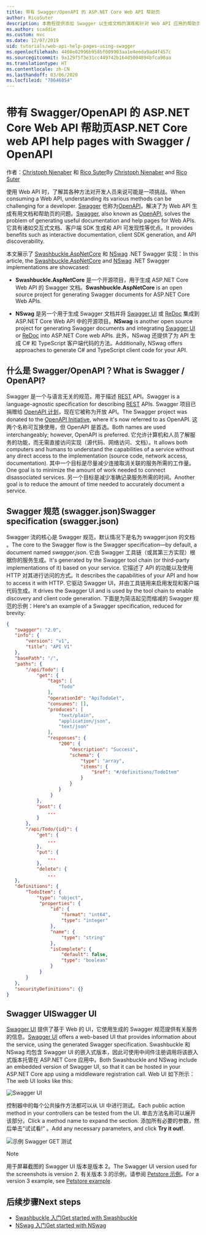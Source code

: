 ```yaml
---
title: 带有 Swagger/OpenAPI 的 ASP.NET Core Web API 帮助页
author: RicoSuter
description: 本教程提供添加 Swagger 以生成文档的演练和针对 Web API 应用的帮助页。
ms.author: scaddie
ms.custom: mvc
ms.date: 12/07/2019
uid: tutorials/web-api-help-pages-using-swagger
ms.openlocfilehash: 4408e02996b958bf009903aa1e4eeda9ad4f457c
ms.sourcegitcommit: 9a129f5f3e31cc449742b164d5004894bfca90aa
ms.translationtype: HT
ms.contentlocale: zh-CN
ms.lasthandoff: 03/06/2020
ms.locfileid: "78646854"
---
```

# <a name="aspnet-core-web-api-help-pages-with-swagger--openapi"></a><span data-ttu-id="0631f-103">带有 Swagger/OpenAPI 的 ASP.NET Core Web API 帮助页</span><span class="sxs-lookup"><span data-stu-id="0631f-103">ASP.NET Core web API help pages with Swagger / OpenAPI</span></span>

<span data-ttu-id="0631f-104">作者：[Christoph Nienaber](https://twitter.com/zuckerthoben) 和 [Rico Suter](https://blog.rsuter.com/)</span><span class="sxs-lookup"><span data-stu-id="0631f-104">By [Christoph Nienaber](https://twitter.com/zuckerthoben) and [Rico Suter](https://blog.rsuter.com/)</span></span>

<span data-ttu-id="0631f-105">使用 Web API 时，了解其各种方法对开发人员来说可能是一项挑战。</span><span class="sxs-lookup"><span data-stu-id="0631f-105">When consuming a Web API, understanding its various methods can be challenging for a developer.</span></span> <span data-ttu-id="0631f-106">[Swagger](https://swagger.io/) 也称为[OpenAPI](https://www.openapis.org/)，解决了为 Web API 生成有用文档和帮助页的问题。</span><span class="sxs-lookup"><span data-stu-id="0631f-106">[Swagger](https://swagger.io/), also known as [OpenAPI](https://www.openapis.org/), solves the problem of generating useful documentation and help pages for Web APIs.</span></span> <span data-ttu-id="0631f-107">它具有诸如交互式文档、客户端 SDK 生成和 API 可发现性等优点。</span><span class="sxs-lookup"><span data-stu-id="0631f-107">It provides benefits such as interactive documentation, client SDK generation, and API discoverability.</span></span>

<span data-ttu-id="0631f-108">本文展示了 [Swashbuckle.AspNetCore](https://github.com/domaindrivendev/Swashbuckle.AspNetCore) 和 [NSwag](https://github.com/RicoSuter/NSwag) .NET Swagger 实现：</span><span class="sxs-lookup"><span data-stu-id="0631f-108">In this article, the [Swashbuckle.AspNetCore](https://github.com/domaindrivendev/Swashbuckle.AspNetCore) and [NSwag](https://github.com/RicoSuter/NSwag) .NET Swagger implementations are showcased:</span></span>

* <span data-ttu-id="0631f-109">**Swashbuckle.AspNetCore** 是一个开源项目，用于生成 ASP.NET Core Web API 的 Swagger 文档。</span><span class="sxs-lookup"><span data-stu-id="0631f-109">**Swashbuckle.AspNetCore** is an open source project for generating Swagger documents for ASP.NET Core Web APIs.</span></span>

* <span data-ttu-id="0631f-110">**NSwag** 是另一个用于生成 Swagger 文档并将 [Swagger UI](https://swagger.io/swagger-ui/) 或 [ReDoc](https://github.com/Rebilly/ReDoc) 集成到 ASP.NET Core Web API 中的开源项目。</span><span class="sxs-lookup"><span data-stu-id="0631f-110">**NSwag** is another open source project for generating Swagger documents and integrating [Swagger UI](https://swagger.io/swagger-ui/) or [ReDoc](https://github.com/Rebilly/ReDoc) into ASP.NET Core web APIs.</span></span> <span data-ttu-id="0631f-111">此外，NSwag 还提供了为 API 生成 C# 和 TypeScript 客户端代码的方法。</span><span class="sxs-lookup"><span data-stu-id="0631f-111">Additionally, NSwag offers approaches to generate C# and TypeScript client code for your API.</span></span>

## <a name="what-is-swagger--openapi"></a><span data-ttu-id="0631f-112">什么是 Swagger/OpenAPI？</span><span class="sxs-lookup"><span data-stu-id="0631f-112">What is Swagger / OpenAPI?</span></span>

<span data-ttu-id="0631f-113">Swagger 是一个与语言无关的规范，用于描述 [REST](https://en.wikipedia.org/wiki/Representational_state_transfer) API。</span><span class="sxs-lookup"><span data-stu-id="0631f-113">Swagger is a language-agnostic specification for describing [REST](https://en.wikipedia.org/wiki/Representational_state_transfer) APIs.</span></span> <span data-ttu-id="0631f-114">Swagger 项目已捐赠给 [OpenAPI 计划](https://www.openapis.org/)，现在它被称为开放 API。</span><span class="sxs-lookup"><span data-stu-id="0631f-114">The Swagger project was donated to the [OpenAPI Initiative](https://www.openapis.org/), where it's now referred to as OpenAPI.</span></span> <span data-ttu-id="0631f-115">这两个名称可互换使用，但 OpenAPI 是首选。</span><span class="sxs-lookup"><span data-stu-id="0631f-115">Both names are used interchangeably; however, OpenAPI is preferred.</span></span> <span data-ttu-id="0631f-116">它允许计算机和人员了解服务的功能，而无需直接访问实现（源代码、网络访问、文档）。</span><span class="sxs-lookup"><span data-stu-id="0631f-116">It allows both computers and humans to understand the capabilities of a service without any direct access to the implementation (source code, network access, documentation).</span></span> <span data-ttu-id="0631f-117">其中一个目标是尽量减少连接取消关联的服务所需的工作量。</span><span class="sxs-lookup"><span data-stu-id="0631f-117">One goal is to minimize the amount of work needed to connect disassociated services.</span></span> <span data-ttu-id="0631f-118">另一个目标是减少准确记录服务所需的时间。</span><span class="sxs-lookup"><span data-stu-id="0631f-118">Another goal is to reduce the amount of time needed to accurately document a service.</span></span>

## <a name="swagger-specification-swaggerjson"></a><span data-ttu-id="0631f-119">Swagger 规范 (swagger.json)</span><span class="sxs-lookup"><span data-stu-id="0631f-119">Swagger specification (swagger.json)</span></span>

<span data-ttu-id="0631f-120">Swagger 流的核心是 Swagger 规范，默认情况下是名为 swagger.json 的文档  。</span><span class="sxs-lookup"><span data-stu-id="0631f-120">The core to the Swagger flow is the Swagger specification&mdash;by default, a document named *swagger.json*.</span></span> <span data-ttu-id="0631f-121">它由 Swagger 工具链（或其第三方实现）根据你的服务生成。</span><span class="sxs-lookup"><span data-stu-id="0631f-121">It's generated by the Swagger tool chain (or third-party implementations of it) based on your service.</span></span> <span data-ttu-id="0631f-122">它描述了 API 的功能以及使用 HTTP 对其进行访问的方式。</span><span class="sxs-lookup"><span data-stu-id="0631f-122">It describes the capabilities of your API and how to access it with HTTP.</span></span> <span data-ttu-id="0631f-123">它驱动 Swagger UI，并由工具链用来启用发现和客户端代码生成。</span><span class="sxs-lookup"><span data-stu-id="0631f-123">It drives the Swagger UI and is used by the tool chain to enable discovery and client code generation.</span></span> <span data-ttu-id="0631f-124">下面是为简洁起见而缩减的 Swagger 规范的示例：</span><span class="sxs-lookup"><span data-stu-id="0631f-124">Here's an example of a Swagger specification, reduced for brevity:</span></span>

```json
{
   "swagger": "2.0",
   "info": {
       "version": "v1",
       "title": "API V1"
   },
   "basePath": "/",
   "paths": {
       "/api/Todo": {
           "get": {
               "tags": [
                   "Todo"
               ],
               "operationId": "ApiTodoGet",
               "consumes": [],
               "produces": [
                   "text/plain",
                   "application/json",
                   "text/json"
               ],
               "responses": {
                   "200": {
                       "description": "Success",
                       "schema": {
                           "type": "array",
                           "items": {
                               "$ref": "#/definitions/TodoItem"
                           }
                       }
                   }
                }
           },
           "post": {
               ...
           }
       },
       "/api/Todo/{id}": {
           "get": {
               ...
           },
           "put": {
               ...
           },
           "delete": {
               ...
   },
   "definitions": {
       "TodoItem": {
           "type": "object",
            "properties": {
                "id": {
                    "format": "int64",
                    "type": "integer"
                },
                "name": {
                    "type": "string"
                },
                "isComplete": {
                    "default": false,
                    "type": "boolean"
                }
            }
       }
   },
   "securityDefinitions": {}
}
```

## <a name="swagger-ui"></a><span data-ttu-id="0631f-125">Swagger UI</span><span class="sxs-lookup"><span data-stu-id="0631f-125">Swagger UI</span></span>

<span data-ttu-id="0631f-126">[Swagger UI](https://swagger.io/swagger-ui/) 提供了基于 Web 的 UI，它使用生成的 Swagger 规范提供有关服务的信息。</span><span class="sxs-lookup"><span data-stu-id="0631f-126">[Swagger UI](https://swagger.io/swagger-ui/) offers a web-based UI that provides information about the service, using the generated Swagger specification.</span></span> <span data-ttu-id="0631f-127">Swashbuckle 和 NSwag 均包含 Swagger UI 的嵌入式版本，因此可使用中间件注册调用将该嵌入式版本托管在 ASP.NET Core 应用中。</span><span class="sxs-lookup"><span data-stu-id="0631f-127">Both Swashbuckle and NSwag include an embedded version of Swagger UI, so that it can be hosted in your ASP.NET Core app using a middleware registration call.</span></span> <span data-ttu-id="0631f-128">Web UI 如下所示：</span><span class="sxs-lookup"><span data-stu-id="0631f-128">The web UI looks like this:</span></span>

![Swagger UI](web-api-help-pages-using-swagger/_static/swagger-ui.png)

<span data-ttu-id="0631f-130">控制器中的每个公共操作方法都可以从 UI 中进行测试。</span><span class="sxs-lookup"><span data-stu-id="0631f-130">Each public action method in your controllers can be tested from the UI.</span></span> <span data-ttu-id="0631f-131">单击方法名称可以展开该部分。</span><span class="sxs-lookup"><span data-stu-id="0631f-131">Click a method name to expand the section.</span></span> <span data-ttu-id="0631f-132">添加所有必要的参数，然后单击“试试看!”  。</span><span class="sxs-lookup"><span data-stu-id="0631f-132">Add any necessary parameters, and click **Try it out!**.</span></span>

![示例 Swagger GET 测试](web-api-help-pages-using-swagger/_static/get-try-it-out.png)

> [!NOTE]
> <span data-ttu-id="0631f-134">用于屏幕截图的 Swagger UI 版本是版本 2。</span><span class="sxs-lookup"><span data-stu-id="0631f-134">The Swagger UI version used for the screenshots is version 2.</span></span> <span data-ttu-id="0631f-135">有关版本 3 的示例，请参阅 [Petstore 示例](https://petstore.swagger.io/)。</span><span class="sxs-lookup"><span data-stu-id="0631f-135">For a version 3 example, see [Petstore example](https://petstore.swagger.io/).</span></span>

## <a name="next-steps"></a><span data-ttu-id="0631f-136">后续步骤</span><span class="sxs-lookup"><span data-stu-id="0631f-136">Next steps</span></span>

* [<span data-ttu-id="0631f-137">Swashbuckle 入门</span><span class="sxs-lookup"><span data-stu-id="0631f-137">Get started with Swashbuckle</span></span>](xref:tutorials/get-started-with-swashbuckle)
* [<span data-ttu-id="0631f-138">NSwag 入门</span><span class="sxs-lookup"><span data-stu-id="0631f-138">Get started with NSwag</span></span>](xref:tutorials/get-started-with-nswag)

